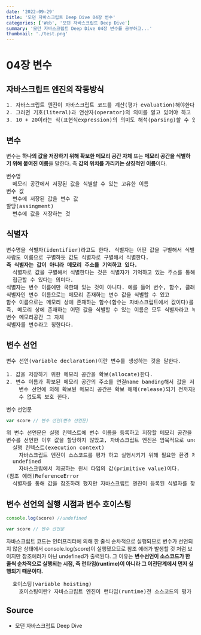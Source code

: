 ```yaml
---
date: '2022-09-29'
title: '모던 자바스크립트 Deep Dive 04장 변수'
categories: ['Web', '모던 자바스크립트 Deep Dive']
summary: '모던 자바스크립트 Deep Dive 04장 변수를 공부하고...'
thumbnail: './test.png'
---
```


# 04장 변수

## 자바스크립트 엔진의 작동방식

<pre>
1. 자바스크립트 엔진이 자바스크립트 코드를 계산(평가 evaluation)해야한다.
2. 그러면 기호(literal)과 연산자(operator)의 의미를 알고 있어야 하고
3. 10 + 20이라는 식(표현식expression)의 의미도 해석(parsing)할 수 있어야 한다.
</pre>

## 변수

변수는 **하나의 값을 저장하기 위해 확보한 메모리 공간 자체** 또는 **메모리 공간을 식별하기 위해 붙여진 이름**을 말한다. 즉 **값의 위치를 가리키는 상징적인 이름**이다.

<pre>
변수명
  메모리 공간에서 저장된 값을 식별할 수 있는 고유한 이름
변수 값
  변수에 저장된 값을 변수 값
할당(assingment)
  변수에 값을 저장하는 것
</pre>

## 식별자

<pre>
변수명을 식별자(identifier)라고도 한다. 식별자는 어떤 값을 구별해서 식별할 수 있는 고유한 이름을 말한다.
사람도 이름으로 구별하듯 값도 식별자로 구별해서 식별한다.
<b>즉 식별자는 값이 아니라 메모리 주소를 기억하고 있다.</b>
  식별자로 값을 구별해서 식별한다는 것은 식별자가 기억하고 있는 주소를 통해 메모리 공간에 저장된 값에
  접근할 수 있다는 의미다.
식별자는 변수 이름에만 국한돼 있는 것이 아니다. 예를 들어 변수, 함수, 클래스 등의 이름은 모두 식별자다.
식별자인 변수 이름으로는 메모리 존재하는 변수 값을 식별할 수 있고
함수 이름으로는 메모리 상에 존재하는 함수(함수는 자바스크립트에서 값이다)를 식별할 수 있다.
즉, 메모리 상에 존재하는 어떤 값을 식별할 수 있는 이름은 모두 식별자라고 부른
변수 메모리공간 그 자체
식별자를 변수라고 칭한다다.
</pre>

## 변수 선언

<pre>
변수 선언(variable declaration)이란 변수를 생성하는 것을 말한다.

1. 값을 저장하기 위한 메모리 공간을 확보(allocate)한다.
2. 변수 이름과 확보된 메모리 공간의 주소를 연결name banding해서 값을 저장할 수 있게 준비해준다.
    변수 선언에 의해 확보된 메모리 공간은 확보 해제(release)되기 전까지는 누구도 확보된 공간을 사용할 
    수 없도록 보호 한다.
</pre>

변수 선언문

```jsx
var score // 변수 선언(변수 선언문)
```

<pre>위 변수 선언문은 실행 컨텍스트에 변수 이름을 등록하고 저장할 메모리 공간을 확보한다.
변수를 선언한 이후 값을 할당하지 않았고, 자바스크립트 엔진은 암묵적으로 undefined를 할당해 초기화 된다.
  실행 컨텍스트(execution context)
    자바스크립트 엔진이 소스코드를 평가 하고 실행시키기 위해 필요한 환경 제공하고, 코드의 실행  결과를 실제로 관리하는 영역이다.
  undefined
    자바스크립에서 제공하는 윈시 타입의 값(primitive value)이다.
(참조 에러)ReferenceError
  식별자를 통해 값을 참조하려 했지만 자바스크립트 엔진이 등록된 식별자를 찾을 수 없을 때 발생하는 에러다.</pre>

## 변수 선언의 실행 시점과 변수 호이스팅

```jsx
console.log(score) //undefined

var score // 변수 선언문
```

자바스크립트 코드는 인터프리터에 의해 한 줄식 순차적으로 실행되므로 변수가 선언되지 않은 상태에서 console.log(score)이 실행됐으므로 참조 에러가 발생할 것 처럼 보이지만 참조에러가 아닌 undefined가 출력된다. 그 이유는 **변수선언이 소스코드가 한 줄씩 순차적으로 실행되는 시점, 즉 런타임(runtime)이 아니라 그 이전단계에서 먼저 실행되기 때문이다.**

<pre>
  호이스팅(variable hoisting)
    호이스팅이란? 자바스크립트 엔진이 런타임(runtime)전 소스코드의 평가 과정에서 변수 선언을 포함한 모든 선언문(변수 선언문, 함수 선언문), 식별자(변수, 함수, 클래스 등)을 소스코드에서 먼저 찾아내 실행시키는 것이다.
</pre>

## Source

- 모던 자바스크립트 Deep Dive
